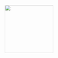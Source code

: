 <p align="center">  
	<br>
    <img height=160 href="https://leetcode.com/anuragsrawat/" src="https://external-content.duckduckgo.com/iu/?u=https%3A%2F%2Fupload.wikimedia.org%2Fwikipedia%2Fcommons%2Fthumb%2F0%2F0a%2FLeetCode_Logo_black_with_text.svg%2F1200px-LeetCode_Logo_black_with_text.svg.png&f=1&nofb=1"> 
	<br>
</p>
